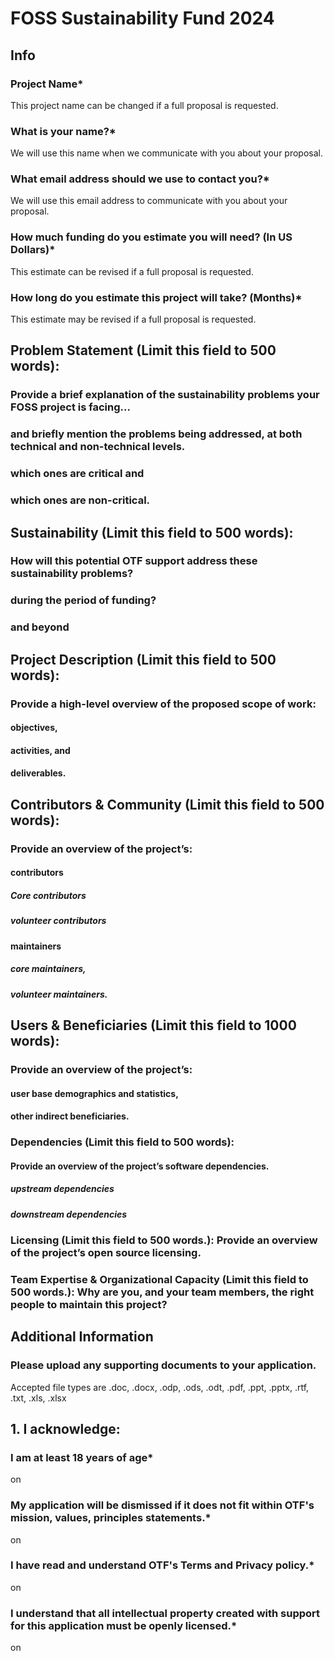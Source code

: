 # FOSS Sustainability Fund 2024

## Info
### Project Name*

This project name can be changed if a full proposal is requested.

### What is your name?*

We will use this name when we communicate with you about your proposal.

### What email address should we use to contact you?*

We will use this email address to communicate with you about your proposal.

### How much funding do you estimate you will need? (In US Dollars)*

This estimate can be revised if a full proposal is requested.

### How long do you estimate this project will take? (Months)*

This estimate may be revised if a full proposal is requested.

## Problem Statement (Limit this field to 500 words): 
### Provide a brief explanation of the sustainability problems your FOSS project is facing...
### and briefly mention the problems being addressed, at both technical and non-technical levels. 
### which ones are critical and 
### which ones are non-critical.



## Sustainability (Limit this field to 500 words): 
### How will this potential OTF support address these sustainability problems?
### during the period of funding?
### and beyond



## Project Description (Limit this field to 500 words): 
### Provide a high-level overview of the proposed scope of work:
#### objectives, 
#### activities, and 
#### deliverables.


## Contributors & Community (Limit this field to 500 words): 
### Provide an overview of the project’s:
#### contributors
##### Core contributors
##### volunteer contributors
#### maintainers
##### core maintainers,
##### volunteer maintainers.

## Users & Beneficiaries (Limit this field to 1000 words):
### Provide an overview of the project’s:
#### user base demographics and statistics,
#### other indirect beneficiaries.



### Dependencies (Limit this field to 500 words): 
#### Provide an overview of the project’s software dependencies.
##### upstream dependencies
##### downstream dependencies


### Licensing (Limit this field to 500 words.): Provide an overview of the project’s open source licensing.



### Team Expertise & Organizational Capacity (Limit this field to 500 words.): Why are you, and your team members, the right people to maintain this project?



## Additional Information
### Please upload any supporting documents to your application.

Accepted file types are .doc, .docx, .odp, .ods, .odt, .pdf, .ppt, .pptx, .rtf, .txt, .xls, .xlsx


## 1. I acknowledge:

### I am at least 18 years of age*
on

### My application will be dismissed if it does not fit within OTF's mission, values, principles statements.*

on

### I have read and understand OTF's Terms and Privacy policy.*

on

### I understand that all intellectual property created with support for this application must be openly licensed.*

on
